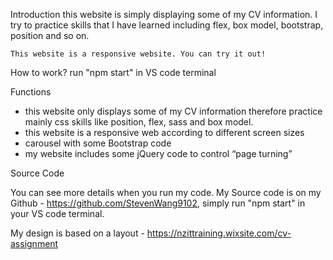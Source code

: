 Introduction
    this website is simply displaying some of my CV information. I try to practice skills that I have learned including flex, box model, bootstrap, position and so on. 

    This website is a responsive website. You can try it out!

How to work?
    run "npm start" in VS code terminal

Functions

- this website only displays some of my CV information therefore practice mainly css skills like position, flex, sass and box model.
- this website is a responsive web according to different screen sizes
- carousel with some Bootstrap code
- my website includes some jQuery code to control “page turning”

Source Code

You can see more details when you run my code. My Source code is on my Github - https://github.com/StevenWang9102, simply run "npm start" in your VS code terminal.

My design is based on a layout - https://nzittraining.wixsite.com/cv-assignment